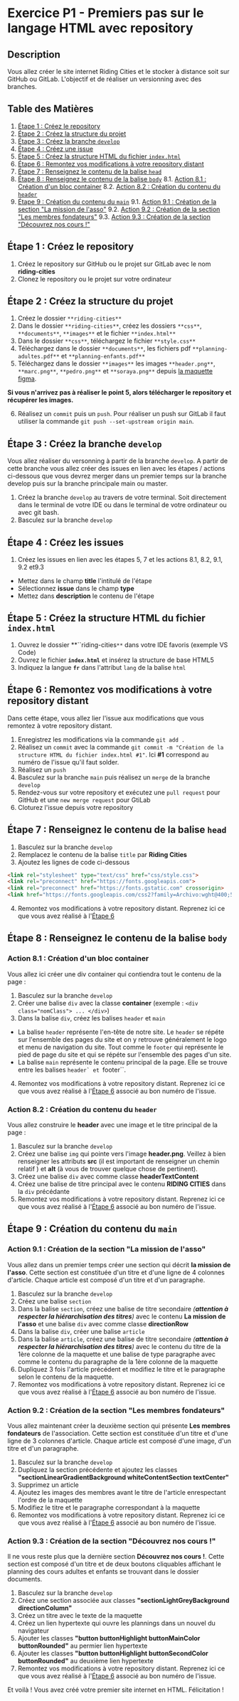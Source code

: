 # Exercice P1 - Premiers pas sur le langage HTML avec repository

## Description

Vous allez créer le site internet Riding Cities et le stocker à distance soit sur GitHub ou GitLab.
L'objectif et de réaliser un versionning avec des branches.

## Table des Matières

1. [Étape 1  : Créez le repository](#étape-1--créez-le-repository)
2. [Étape 2  : Créez la structure du projet](#étape-2--créez-la-structure-du-projet)
3. [Étape 3 : Créez la branche ``develop``](#étape-3--créez-la-branche-develop)
4. [Étape 4 : Créez une issue](#étape-4--créez-une-issue)
5. [Étape 5  : Créez la structure HTML du fichier ``index.html``](#étape-5--créez-la-structure-html-du-fichier-indexhtml)
6. [Étape 6 : Remontez vos modifications à votre repository distant](#étape-6--remontez-vos-modifications-à-votre-repository-distant)
7. [Étape 7  : Renseignez le contenu de la balise ``head``](#étape-7--renseignez-le-contenu-de-la-balise-head)
8. [Étape 8 : Renseignez le contenu de la balise ``body``](#étape-8--renseignez-le-contenu-de-la-balise-body)
8.1. [Action 8.1 : Création d'un bloc container](#action-81--création-dun-bloc-container)
8.2. [Action 8.2 : Création du contenu du ``header``](#action-82--création-du-contenu-du-header)
9. [Étape 9 : Création du contenu du ``main``](#étape-9--création-du-contenu-du-main)
9.1. [Action 9.1 : Création de la section "La mission de l'asso"](#action-91--création-de-la-section-la-mission-de-lasso)
9.2. [Action 9.2 : Création de la section "Les membres fondateurs"](#action-92--création-de-la-section-les-membres-fondateurs)
9.3. [Action 9.3 : Création de la section "Découvrez nos cours !"](#action-93--création-de-la-section-découvrez-nos-cours)

## Étape 1 : Créez le repository

1. Créez le repository sur GitHub ou le projet sur GitLab avec le nom **riding-cities**
2. Clonez le repository ou le projet sur votre ordinateur

## Étape 2 : Créez la structure du projet 

1. Créez le dossier ``**riding-cities**``
2. Dans le dossier ``**riding-cities**``, créez les dossiers ``**css**``, ``**documents**``, ``**images**`` et le fichier ``**index.html**``
3. Dans le dossier ``**css**``, téléchargez le fichier ``**style.css**``
4. Téléchargez dans le dossier ``**documents**``, les fichiers pdf ``**planning-adultes.pdf**`` et ``**planning-enfants.pdf**``
5. Téléchargez dans le dossier ``**images**`` les images ``**header.png**``, ``**marc.png**``, ``**pedro.png**`` et ``**soraya.png**`` depuis [ la maquette figma](https://www.figma.com/file/zGXDzCQkosimKh08RlzUU2/Maquettes-Ride-Cities---Desktop?type=design&node-id=0%3A1&mode=design&t=kOwbqYRo7N7Mh66N-1). 

**Si vous n'arrivez pas à réaliser le point 5, alors télécharger le repository et récupérer les images.**

6. Réalisez un ``commit`` puis un ``push``. Pour réaliser un push sur GitLab il faut utiliser la commande `git push --set-upstream origin main`.

## Étape 3 : Créez la branche ``develop``

Vous allez réaliser du versonning à partir de la branche ``develop``. A partir de cette branche vous allez créer des issues en lien avec les étapes / actions ci-dessous que vous devrez merger dans un premier temps sur la branche develop puis sur la branche principale main ou master.

1. Créez la branche ``develop`` au travers de votre terminal. Soit directement dans le terminal de votre IDE ou dans le terminal de votre ordinateur ou avec git bash.
2. Basculez sur la branche ``develop``

## Étape 4 : Créez les issues

1. Créez les issues en lien avec les étapes 5, 7 et les actions 8.1, 8.2, 9.1, 9.2 et9.3 
- Mettez dans le champ **title** l'intitulé de l'étape
- Sélectionnez **issue** dans le champ **type**
- Mettez dans **description** le contenu de l'étape

## Étape 5 : Créez la structure HTML du fichier **``index.html``**

1. Ouvrez le dossier **``riding-cities`**` dans votre IDE favoris (exemple VS Code)
2. Ouvrez le fichier **``index.html``** et insérez la structure de base HTML5
3. Indiquez la langue **``fr``** dans l'attribut ``lang`` de la balise ``html``

## Étape 6 : Remontez vos modifications à votre repository distant

Dans cette étape, vous allez lier l'issue aux modifications que vous remontez à votre repository distant.
1. Enregistrez les modifications via la commande `git add .`
2. Réalisez un ``commit`` avec la commande `git commit -m "Création de la structure HTML du fichier index.html #1"`. Ici **#1** correspond au numéro de l'issue qu'il faut solder.
3. Réalisez un ``push``
4. Basculez sur la branche ``main`` puis réalisez un ``merge`` de la branche ``develop``
5. Rendez-vous sur votre repository et exécutez une ``pull request`` pour GitHub et une ``new merge request`` pour GtiLab
6. Cloturez l'issue depuis votre repository

## Étape 7 : Renseignez le contenu de la balise ``head``

1. Basculez sur la branche ``develop``
2. Remplacez le contenu de la balise ``title`` par **Riding Cities**
3. Ajoutez les lignes de code ci-dessous
```html
<link rel="stylesheet" type="text/css" href="css/style.css">
<link rel="preconnect" href="https://fonts.googleapis.com">
<link rel="preconnect" href="https://fonts.gstatic.com" crossorigin>
<link href="https://fonts.googleapis.com/css2?family=Archivo:wght@400;500;600;800;900&family=Inter:wght@900&display=swap" rel="stylesheet">
```
4. Remontez vos modifications à votre repository distant. Reprenez ici ce que vous avez réalisé à l'[Étape 6](#étape-6--remontez-vos-modifications-à-votre-repository-distant)

## Étape 8 : Renseignez le contenu de la balise ``body``

### Action 8.1 : Création d'un bloc container

Vous allez ici créer une div container qui contiendra tout le contenu de la page :
1. Basculez sur la branche ``develop``
2. Créer une balise ``div`` avec la classe **container** (exemple : `<div class="nomClass"> ... </div>`)
3. Dans la balise ``div``, créez les balises ``header`` et ``main``

- La balise ``header`` représente l'en-tête de notre site. Le ``header`` se répéte sur l'ensemble des pages du site et on y retrouve généralement le logo et menu de navigation du site. Tout comme le ``footer`` qui représente le pied de page du site et qui se répéte sur l'ensemble des pages d'un site.
- La balise ``main`` représente le contenu principal de la page. Elle se trouve entre les balises ``header` et ``footer``.

4. Remontez vos modifications à votre repository distant. Reprenez ici ce que vous avez réalisé à l'[Étape 6](#étape-6--remontez-vos-modifications-à-votre-repository-distant) associé au bon numéro de l'issue.

### Action 8.2 : Création du contenu du ``header``

Vous allez construire le **header** avec une image et le titre principal de la page :
1. Basculez sur la branche ``develop``
2. Créez une balise ``img`` qui pointe vers l'image **header.png**. Veillez à bien renseigner les attributs **src** (il est important de renseigner un chemin relatif ) et **alt** (à vous de trouver quelque chose de pertinent).
3. Créez une balise ``div`` avec comme classe **headerTextContent**
4. Créez une balise de titre principal avec le contenu **RIDING CITIES** dans la ``div`` précédante
5. Remontez vos modifications à votre repository distant. Reprenez ici ce que vous avez réalisé à l'[Étape 6](#étape-6--remontez-vos-modifications-à-votre-repository-distant) associé au bon numéro de l'issue.

## Étape 9 : Création du contenu du ``main``

### Action 9.1 : Création de la section "La mission de l'asso"

Vous allez dans un premier temps créer une section qui décrit **la mission de l'asso**. 
Cette section est constituée d'un titre et d'une ligne de 4 colonnes d'article. Chaque article est composé d'un titre et d'un paragraphe.

1. Basculez sur la branche ``develop``
2. Créez une balise ``section``
3. Dans la balise ``section``, créez une balise de titre secondaire _(**attention à respecter la hiérarchisation des titres**)_ avec le contenu **La mission de l'asso** et une balise ``div`` avec comme classe **directionRow**
4. Dans la balise ``div``, créer une balise ``article``
5. Dans la balise ``article``, créez une balise de titre secondaire _(**attention à respecter la hiérarchisation des titres**)_ avec le contenu du titre de la 1ère colonne de la maquette et une balise de type paragraphe avec comme le contenu du paragraphe de la 1ère colonne de la maquette
6. Dupliquez 3 fois l'article précédent et modifiez le titre et le paragraphe selon le contenu de la maquette.
7. Remontez vos modifications à votre repository distant. Reprenez ici ce que vous avez réalisé à l'[Étape 6](#étape-6--remontez-vos-modifications-à-votre-repository-distant) associé au bon numéro de l'issue.

### Action 9.2 : Création de la section "Les membres fondateurs"

Vous allez maintenant créer la deuxième section qui présente **Les membres fondateurs** de l'association. 
Cette section est constituée d'un titre et d'une ligne de 3 colonnes d'article. Chaque article est composé d'une image, d'un titre et d'un paragraphe.

1. Basculez sur la branche ``develop``
2. Dupliquez la section précédente et ajoutez les classes **"sectionLinearGradientBackground whiteContentSection textCenter"**
3. Supprimez un article
4. Ajoutez les images des membres avant le titre de l'article enrespectant l'ordre de la maquette
5. Modifiez le titre et le paragraphe correspondant à la maquette
6. Remontez vos modifications à votre repository distant. Reprenez ici ce que vous avez réalisé à l'[Étape 6](#étape-6--remontez-vos-modifications-à-votre-repository-distant) associé au bon numéro de l'issue.

### Action 9.3 : Création de la section "Découvrez nos cours !"
Il ne vous reste plus que la dernière section **Découvrez nos cours !**.
Cette section est composé d'un titre et de deux boutons cliquables affichant le planning des cours adultes et enfants se trouvant dans le dossier documents.

1. Basculez sur la branche ``develop``
2. Créez une section associée aux classes **"sectionLightGreyBackground directionColumn"**
3. Créez un titre avec le texte de la maquette
4. Créez un lien hypertexte qui ouvre les plannings dans un nouvel du navigateur
5. Ajouter les classes **"button buttonHighlight buttonMainColor buttonRounded"** au permier lien hypertexte
6. Ajouter les classes **"button buttonHighlight buttonSecondColor buttonRounded"** au deuxième lien hypertexte
7. Remontez vos modifications à votre repository distant. Reprenez ici ce que vous avez réalisé à l'[Étape 6](#étape-6--remontez-vos-modifications-à-votre-repository-distant) associé au bon numéro de l'issue.

Et voilà ! Vous avez créé votre premier site internet en HTML. Félicitation ! 
